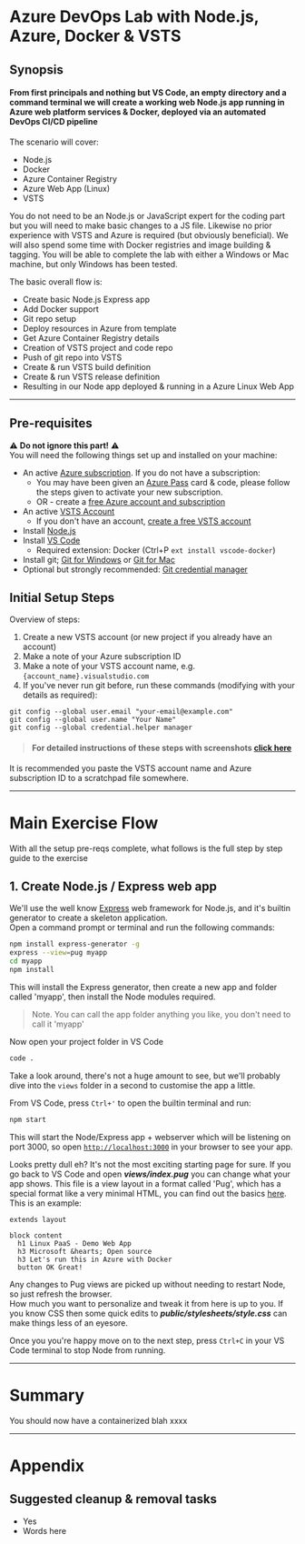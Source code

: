 # Azure DevOps Lab with Node.js, Azure, Docker & VSTS

## Synopsis
#### From first principals and nothing but VS Code, an empty directory and a command terminal we will create a working web Node.js app running in Azure web platform services & Docker, deployed via an automated DevOps CI/CD pipeline

The scenario will cover:
* Node.js
* Docker
* Azure Container Registry 
* Azure Web App (Linux)
* VSTS

You do not need to be an Node.js or JavaScript expert for the coding part but you will need to make basic changes to a JS file. Likewise no prior experience with VSTS and Azure is required (but obviously beneficial). We will also spend some time with Docker registries and image building & tagging. You will be able to complete the lab with either a Windows or Mac machine, but only Windows has been tested.

The basic overall flow is:
* Create basic Node.js Express app
* Add Docker support
* Git repo setup
* Deploy resources in Azure from template
* Get Azure Container Registry details 
* Creation of VSTS project and code repo
* Push of git repo into VSTS
* Create & run VSTS build definition 
* Create & run VSTS release definition 
* Resulting in our Node app deployed & running in a Azure Linux Web App

---

## Pre-requisites 
:warning: **Do not ignore this part!** :warning:  
You will need the following things set up and installed on your machine: 
* An active [Azure subscription](https://portal.azure.com/). If you do not have a subscription:
  * You may have been given an [Azure Pass](https://www.microsoftazurepass.com/) card & code, please follow the steps given to activate your new subscription.
  * OR - create a [free Azure account and subscription](https://azure.microsoft.com/en-gb/free/)
* An active [VSTS Account](https://app.vsaex.visualstudio.com/)
  * If you don't have an account, [create a free VSTS account](https://www.visualstudio.com/en-gb/docs/setup-admin/team-services/sign-up-for-visual-studio-team-services)
* Install [Node.js](https://nodejs.org/en/download/)
* Install [VS Code](https://code.visualstudio.com/download)
  * Required extension: Docker (Ctrl+P `ext install vscode-docker`)
* Install git; [Git for Windows](https://git-scm.com/download/win) or [Git for Mac](https://git-scm.com/download/mac)
* Optional but strongly recommended: [Git credential manager](https://www.visualstudio.com/en-us/docs/git/set-up-credential-managers)


## Initial Setup Steps
Overview of steps:
 1. Create a new VSTS account (or new project if you already have an account)
 3. Make a note of your Azure subscription ID
 5. Make a note of your VSTS account name, e.g. `{account_name}.visualstudio.com`
 6. If you've never run git before, run these commands (modifying with your details as required):
 ```
git config --global user.email "your-email@example.com"
git config --global user.name "Your Name"
git config --global credential.helper manager
```
> #### For detailed instructions of these steps with screenshots [click here](setup/)

It is recommended you paste the VSTS account name and Azure subscription ID to a scratchpad file somewhere.

---

# Main Exercise Flow
With all the setup pre-reqs complete, what follows is the full step by step guide to the exercise 

## 1. Create Node.js / Express web app
We'll use the well know [Express](https://expressjs.com/) web framework for Node.js, and it's builtin generator to create a skeleton application.   
Open a command prompt or terminal and run the following commands:
```bash
npm install express-generator -g
express --view=pug myapp
cd myapp
npm install
```
This will install the Express generator, then create a new app and folder called 'myapp', then install the Node modules required.
> Note. You can call the app folder anything you like, you don't need to call it 'myapp'

Now open your project folder in VS Code
```bash
code .
```
Take a look around, there's not a huge amount to see, but we'll probably dive into the `views` folder in a second to customise the app a little.

From VS Code, press `Ctrl+'` to open the builtin terminal and run:
```bash
npm start
```
This will start the Node/Express app + webserver which will be listening on port 3000, so open [`http://localhost:3000`](http://localhost:3000) in your browser to see your app.  

Looks pretty dull eh? It's not the most exciting starting page for sure. If you go back to VS Code and open ***views/index.pug*** you can change what your app shows. This file is a view layout in a format called 'Pug', which has a special format like a very minimal HTML, you can find out the basics [here](https://www.sitepoint.com/jade-tutorial-for-beginners/). This is an example:
```pug
extends layout

block content
  h1 Linux PaaS - Demo Web App
  h3 Microsoft &hearts; Open source
  h3 Let's run this in Azure with Docker
  button OK Great!
```
Any changes to Pug views are picked up without needing to restart Node, so just refresh the browser.  
How much you want to personalize and tweak it from here is up to you. If you know CSS then some quick edits to ***public/stylesheets/style.css*** can make things less of an eyesore.  

Once you you're happy move on to the next step, press `Ctrl+C` in your VS Code terminal to stop Node from running.

---

# Summary
You should now have a containerized blah xxxx

---

# Appendix

## Suggested cleanup & removal tasks
 * Yes
 * Words here

